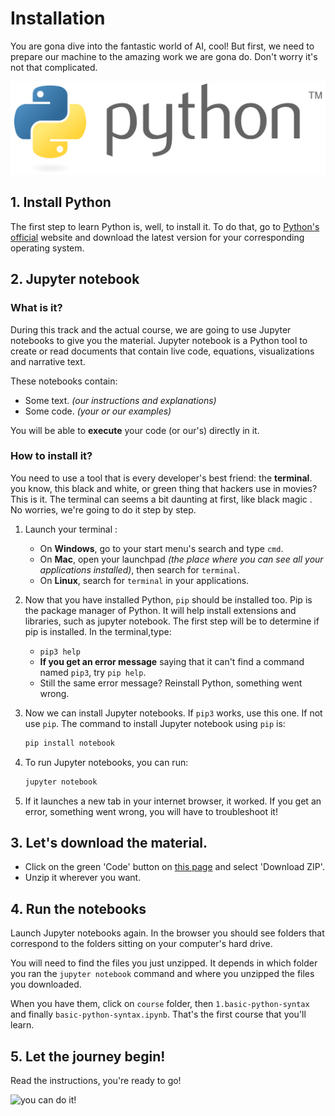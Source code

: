 # Installation

You are gona dive into the fantastic world of AI, cool! 
But first, we need to prepare our machine to the amazing work we are gona do. 
Don't worry it's not that complicated.

<p align="center">
  <img src="./assets/images/python_logo.png" alt="python logo"/>
</p>

## 1. Install Python
The first step to learn Python is, well, to install it.
To do that, go to [Python's official](https://www.python.org/downloads/) website and download the latest version for your corresponding operating system.

## 2. Jupyter notebook
### What is it?
During this track and the actual course, we are going to use Jupyter notebooks to give you the material.
Jupyter notebook is a Python tool to create or read documents that contain live code, equations, visualizations and narrative text.

These notebooks contain:
* Some text. *(our instructions and explanations)*
* Some code. *(your or our examples)*

You will be able to **execute** your code (or our's) directly in it.

### How to install it?
You need to use a tool that is every developer's best friend: the **terminal**. you know, this black and white, or green thing that hackers use in movies? This is it.
The terminal can seems a bit daunting at first, like black magic . No worries, we're going to do it step by step.

1. Launch your terminal : 

    * On **Windows**, go to your start menu's search and type `cmd`.
    * On **Mac**, open your launchpad *(the place where you can see all your applications installed)*, then search for `terminal`.
    * On **Linux**, search for `terminal` in your applications.

2. Now that you have installed Python, `pip` should be installed too. Pip is the package manager of Python. It will help install extensions and libraries, such as jupyter notebook. The first step will be to determine if pip is installed. In the terminal,type:

    * `pip3 help`
    * **If you get an error message** saying that it can't find a command named `pip3`, try `pip help`. 
    * Still the same error message? Reinstall Python, something went wrong.

3. Now we can install Jupyter notebooks. If `pip3` works, use this one. If not use `pip`. The command to install Jupyter notebook using `pip` is:
    ```bash
    pip install notebook
    ```
4. To run Jupyter notebooks, you can run:
    ```bash
    jupyter notebook
    ```
5. If it launches a new tab in your internet browser, it worked. If you get an error, something went wrong, you will have to troubleshoot it!

## 3. Let's download the material.
* Click on the green 'Code' button on [this page](https://github.com/becodeorg/training_preparation_ai) and select 'Download ZIP'.
* Unzip it wherever you want.

## 4. Run the notebooks
Launch Jupyter notebooks again. In the browser you should see folders that correspond to the folders sitting on your computer's hard drive.

You will need to find the files you just unzipped. It depends in which folder you ran the `jupyter notebook` command and where you unzipped the files you downloaded.

When you have them, click on `course` folder, then `1.basic-python-syntax` and finally `basic-python-syntax.ipynb`. That's the first course that you'll learn.

## 5. Let the journey begin!
Read the instructions, you're ready to go!

![you can do it!](https://media.giphy.com/media/V9ppKIzlMhdtK/giphy.gif)